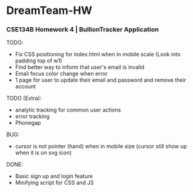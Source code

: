DreamTeam-HW
============================
### CSE134B Homework 4 | BullionTracker Application


TODO:
* Fix CSS positioning for index.html when in mobile scale (Look into padding top of w1)
* Find better way to inform that user's email is invalid
* Email focus color change when error
* 1 page for user to update their email and password and remove their account

TODO (Extra):
* analytic tracking for common user actions
* error tracking
* Phonegap

BUG:
* cursor is not pointer (hand) when in mobile size (cursor still show up when it is on svg icon)

DONE:
* Basic sign up and login feature
* Minifying script for CSS and JS